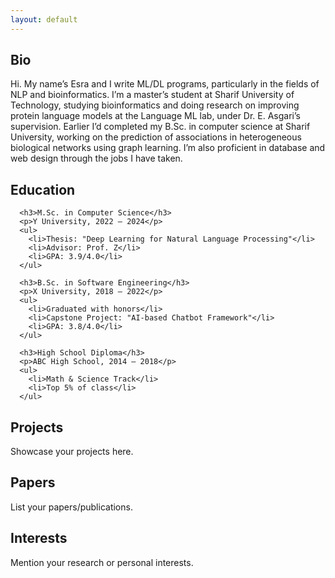 ```yaml
---
layout: default
---
```


  <!-- <nav class="navbar">
    <a href="#bio">Bio</a>
    <a href="#education">Education</a>
    <a href="#projects">Projects</a>
    <a href="#papers">Papers</a>
    <a href="#interests">Interests</a>
  </nav> -->
<div class="main-content">
  <section id="bio">
  <h2 class="visually-hidden">Bio</h2>
  <p>
  Hi. My name’s Esra and I write ML/DL programs, particularly in the fields of NLP and bioinformatics. I’m a master’s student at Sharif University of Technology, studying bioinformatics and doing research on improving protein language models at the Language ML lab, under Dr. E. Asgari’s supervision. Earlier I’d completed my B.Sc. in computer science at Sharif University, working on the prediction of associations in heterogeneous biological networks using graph learning. I’m also proficient in database and web design through the jobs I have taken.
  </p>
  </section>
  <section id="education">
    <h2>Education</h2>

      <h3>M.Sc. in Computer Science</h3>
      <p>Y University, 2022 – 2024</p>
      <ul>
        <li>Thesis: "Deep Learning for Natural Language Processing"</li>
        <li>Advisor: Prof. Z</li>
        <li>GPA: 3.9/4.0</li>
      </ul>

      <h3>B.Sc. in Software Engineering</h3>
      <p>X University, 2018 – 2022</p>
      <ul>
        <li>Graduated with honors</li>
        <li>Capstone Project: "AI-based Chatbot Framework"</li>
        <li>GPA: 3.8/4.0</li>
      </ul>

      <h3>High School Diploma</h3>
      <p>ABC High School, 2014 – 2018</p>
      <ul>
        <li>Math & Science Track</li>
        <li>Top 5% of class</li>
      </ul>
  </section>

  <section id="projects">
    <h2>Projects</h2>
    <p>Showcase your projects here.</p>
  </section>
  <section id="papers">
    <h2>Papers</h2>
    <p>List your papers/publications.</p>
  </section>
  <section id="interests">
    <h2>Interests</h2>
    <p>Mention your research or personal interests.</p>
  </section>
</div>
